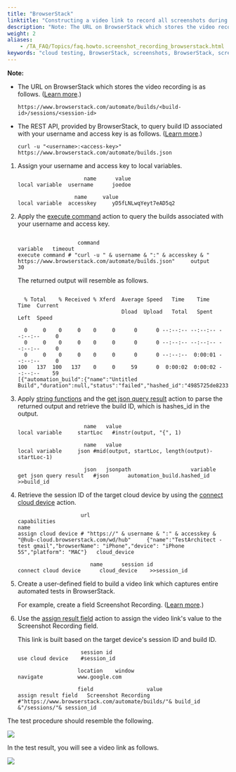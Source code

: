 ```yaml
--- 
title: "BrowserStack"
linktitle: "Constructing a video link to record all screenshots during automation in BrowserStack"
description: "Note: The URL on BrowserStack which stores the video recording is as follows. ( Learn more .) https://www.browserstack.com/automate/builds/&lt;build-id&gt;/sessions/&lt;session-id&gt; The REST API, provided by ..."
weight: 2
aliases: 
    - /TA_FAQ/Topics/faq.howto.screenshot_recording_browserstack.html
keywords: "cloud testing, BrowserStack, screenshots, BrowserStack, screenshots, troubleshooting"
---
```


**Note:**

-   The URL on BrowserStack which stores the video recording is as follows. \([Learn more](https://www.browserstack.com/automate/rest-api).\)

    ```
    https://www.browserstack.com/automate/builds/<build-id>/sessions/<session-id>
    ```

-   The REST API, provided by BrowserStack, to query build ID associated with your username and access key is as follows. \([Learn more](https://www.browserstack.com/automate/rest-api).\)

    ```
    curl -u "<username>:<access-key>" https://www.browserstack.com/automate/builds.json
    ```


1.  Assign your username and access key to local variables.

    ```
                         name	   value
    local variable	username      joedoe
    		
    	              name	   value
    local variable	accesskey     yD5fLNLwqYeyt7eAD5q2
    ```

2.  Apply the [execute command](/TA_Automation/Topics/bia_execute_command.html) action to query the builds associated with your username and access key.

    ```
                     
    	               command	                                                                                       variable   timeout
    execute command	# "curl -u " & username & ":" & accesskey & " https://www.browserstack.com/automate/builds.json"     output     30
    ```

    The returned output will resemble as follows.

    ```
    
      % Total    % Received % Xferd  Average Speed   Time    Time     Time  Current
                                     Dload  Upload   Total   Spent    Left  Speed
    
      0     0    0     0    0     0      0      0 --:--:-- --:--:-- --:--:--     0
      0     0    0     0    0     0      0      0 --:--:-- --:--:-- --:--:--     0
      0     0    0     0    0     0      0      0 --:--:--  0:00:01 --:--:--     0
    100   137  100   137    0     0     59      0  0:00:02  0:00:02 --:--:--    59
    [{"automation_build":{"name":"Untitled Build","duration":null,"status":"failed","hashed_id":"4985725de82332b74abcd1520449b364fab3b674"}}]
    ```

3.  Apply [string functions](/TA_Automation/Topics/Expressions_string_functions.html) and the [get json query result](/TA_Automation/Topics/bia_get_json_query_result.html) action to parse the returned output and retrieve the build ID, which is hashes\_id in the output.

    ```
    	                 name	value	
    local variable	   startLoc   #instr(output, "{", 1)	
    			
    	                 name	value	
    local variable	   json	#mid(output, startLoc, length(output)-startLoc-1)	
    			
    	                 json	jsonpath	               variable
    get json query result   #json      automation_build.hashed_id    >>build_id
    ```

4.  Retrieve the session ID of the target cloud device by using the [connect cloud device](/TA_Automation/Topics/bia_connect_cloud_device.html) action.

    ```
    		            url	                                                                           capabilities	                                                                                     name
    assign cloud device	# "https://" & username & ":" & accesskey & "@hub-cloud.browserstack.com/wd/hub"     {"name":"TestArchitect - test gmail","browserName": "iPhone","device": "iPhone 5S","platform": "MAC"}   cloud_device
    			
    	                   name	     session id	
    connect cloud device      cloud_device    >>session_id	
    ```

5.  Create a user-defined field to build a video link which captures entire automated tests in BrowserStack.

    For example, create a field Screenshot Recording. \([Learn more](/TA_Administration/Topics/User_defined_fields_create.html).\)

6.  Use the [assign result field](/TA_Automation/Topics/bia_assign_result_field.html) action to assign the video link's value to the Screenshot Recording field.

    This link is built based on the target device's session ID and build ID.

    ```
    	                session id	
    use cloud device	#session_id	
    		
    	               location	   window
    navigate	       www.google.com	
    		
    	               field	             value
    assign result field   Screenshot Recording     #"https://www.browserstack.com/automate/builds/"& build_id &"/sessions/"& session_id
    ```


The test procedure should resemble the following.

![](/images/TA_FAQ/Images/browserstack_test_lines.png)

In the test result, you will see a video link as follows.

![](/images/TA_FAQ/Images/browserstack_screenshot_recording_field.png)



